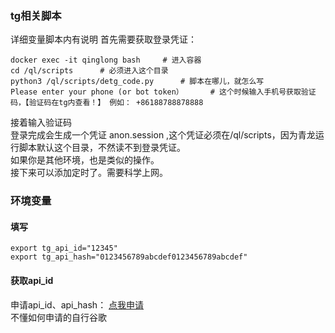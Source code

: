 ### tg相关脚本   
详细变量脚本内有说明 
首先需要获取登录凭证：    
```
docker exec -it qinglong bash     # 进入容器    
cd /ql/scripts      # 必须进入这个目录    
python3 /ql/scripts/detg_code.py      # 脚本在哪儿，就怎么写    
Please enter your phone (or bot token）      # 这个时候输入手机号获取验证码，【验证码在tg内查看！】 例如： +86188788878888    
```
接着输入验证码     
登录完成会生成一个凭证 anon.session ,这个凭证必须在/ql/scripts，因为青龙运行脚本默认这个目录，不然读不到登录凭证。      
如果你是其他环境，也是类似的操作。    
接下来可以添加定时了。需要科学上网。      
### 环境变量
#### 填写
```
export tg_api_id="12345"    
export tg_api_hash="0123456789abcdef0123456789abcdef"  
```
#### 获取api_id
申请api_id、api_hash： [点我申请](https://my.telegram.org/auth?to=apps)       
不懂如何申请的自行谷歌     

